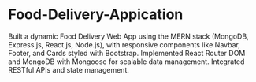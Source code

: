 # Food-Delivery-Appication
Built a dynamic Food Delivery Web App using the MERN stack (MongoDB, Express.js, React.js, Node.js), with responsive components like Navbar, Footer, and Cards styled with Bootstrap. Implemented React Router DOM and MongoDB with Mongoose for scalable data management. Integrated RESTful APIs and state management.
